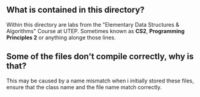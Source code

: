 <h2>What is contained in this directory?</h2>
Within this directory are labs from the "Elementary Data Structures & Algorithms" Course at UTEP. Sometimes known as <b>CS2</b>, <b>Programming Principles 2</b> or anything alonge those lines.


<h2>Some of the files don't compile correctly, why is that?</h2>
This may be caused by a name mismatch when i initially stored these files, ensure that the class name and the file name match correctly.




